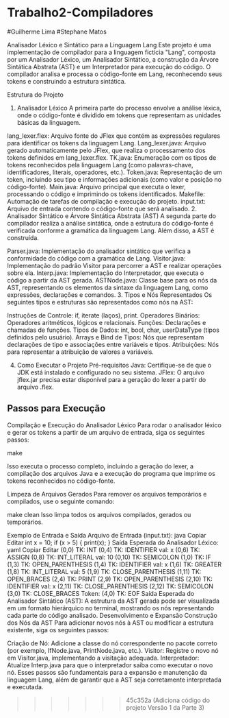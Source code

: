 # Trabalho2-Compiladores
#Guilherme Lima
#Stephane Matos

Analisador Léxico e Sintático para a Linguagem Lang
Este projeto é uma implementação de compilador para a linguagem fictícia "Lang", composta por um Analisador Léxico, um Analisador Sintático, a construção da Árvore Sintática Abstrata (AST) e um Interpretador para execução do código. O compilador analisa e processa o código-fonte em Lang, reconhecendo seus tokens e construindo a estrutura sintática.

Estrutura do Projeto
1. Analisador Léxico
A primeira parte do processo envolve a análise léxica, onde o código-fonte é dividido em tokens que representam as unidades básicas da linguagem.

lang_lexer.flex: Arquivo fonte do JFlex que contém as expressões regulares para identificar os tokens da linguagem Lang.
Lang_lexer.java: Arquivo gerado automaticamente pelo JFlex, que realiza o processamento dos tokens definidos em lang_lexer.flex.
TK.java: Enumeração com os tipos de tokens reconhecidos pela linguagem Lang (como palavras-chave, identificadores, literais, operadores, etc.).
Token.java: Representação de um token, incluindo seu tipo e informações adicionais (como valor e posição no código-fonte).
Main.java: Arquivo principal que executa o lexer, processando o código e imprimindo os tokens identificados.
Makefile: Automação de tarefas de compilação e execução do projeto.
input.txt: Arquivo de entrada contendo o código-fonte que será analisado.
2. Analisador Sintático e Árvore Sintática Abstrata (AST)
A segunda parte do compilador realiza a análise sintática, onde a estrutura do código-fonte é verificada conforme a gramática da linguagem Lang. Além disso, a AST é construída.

Parser.java: Implementação do analisador sintático que verifica a conformidade do código com a gramática de Lang.
Visitor.java: Implementação do padrão Visitor para percorrer a AST e realizar operações sobre ela.
Interp.java: Implementação do Interpretador, que executa o código a partir da AST gerada.
ASTNode.java: Classe base para os nós da AST, representando os elementos da sintaxe da linguagem Lang, como expressões, declarações e comandos.
3. Tipos e Nós Representados
Os seguintes tipos e estruturas são representados como nós na AST:

Instruções de Controle: if, iterate (laços), print.
Operadores Binários: Operadores aritméticos, lógicos e relacionais.
Funções: Declarações e chamadas de funções.
Tipos de Dados: int, bool, char, userDataType (tipos definidos pelo usuário).
Arrays e Bind de Tipos: Nós que representam declarações de tipo e associações entre variáveis e tipos.
Atribuições: Nós para representar a atribuição de valores a variáveis.

4. Como Executar o Projeto
Pré-requisitos
Java: Certifique-se de que o JDK está instalado e configurado no seu sistema.
JFlex: O arquivo jflex.jar precisa estar disponível para a geração do lexer a partir do arquivo .flex.
## Passos para Execução
Compilação e Execução do Analisador Léxico Para rodar o analisador léxico e gerar os tokens a partir de um arquivo de entrada, siga os seguintes passos:

make

Isso executa o processo completo, incluindo a geração do lexer, a compilação dos arquivos Java e a execução do programa que imprime os tokens reconhecidos no código-fonte.


Limpeza de Arquivos Gerados Para remover os arquivos temporários e compilados, use o seguinte comando:

make clean
Isso limpa todos os arquivos compilados, gerados ou temporários.

Exemplo de Entrada e Saída
Arquivo de Entrada (input.txt):
java
Copiar
Editar
int x = 10;
if (x > 5) {
    print(x);
}
Saída Esperada do Analisador Léxico:
yaml
Copiar
Editar
(0,0) TK: INT
(0,4) TK: IDENTIFIER  val: x
(0,6) TK: ASSIGN
(0,8) TK: INT_LITERAL  val: 10
(0,10) TK: SEMICOLON
(1,0) TK: IF
(1,3) TK: OPEN_PARENTHESIS
(1,4) TK: IDENTIFIER  val: x
(1,6) TK: GREATER
(1,8) TK: INT_LITERAL  val: 5
(1,9) TK: CLOSE_PARENTHESIS
(1,11) TK: OPEN_BRACES
(2,4) TK: PRINT
(2,9) TK: OPEN_PARENTHESIS
(2,10) TK: IDENTIFIER  val: x
(2,11) TK: CLOSE_PARENTHESIS
(2,12) TK: SEMICOLON
(3,0) TK: CLOSE_BRACES
Token: (4,0) TK: EOF
Saída Esperada do Analisador Sintático (AST):
A estrutura da AST gerada pode ser visualizada em um formato hierárquico no terminal, mostrando os nós representando cada parte do código analisado.
Desenvolvimento e Expansão
Construção dos Nós da AST
Para adicionar novos nós à AST ou modificar a estrutura existente, siga os seguintes passos:

Criação de Nó: Adicione a classe do nó correspondente no pacote correto (por exemplo, IfNode.java, PrintNode.java, etc.).
Visitor: Registre o novo nó em Visitor.java, implementando a visitação adequada.
Interpretador: Atualize Interp.java para que o interpretador saiba como executar o novo nó.
Esses passos são fundamentais para a expansão e manutenção da linguagem Lang, além de garantir que a AST seja corretamente interpretada e executada.

>>>>>>> 45c352a (Adiciona código do projeto Versão 1 da Parte 3)
